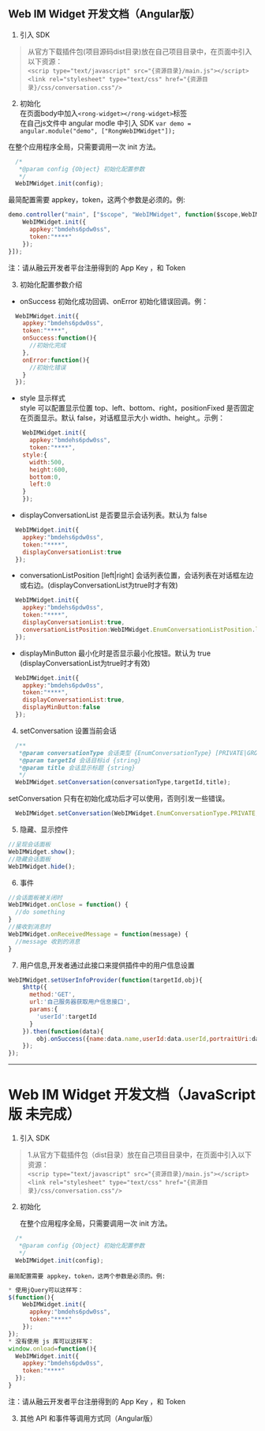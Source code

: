 ## Web IM Widget 开发文档（Angular版）

1. 引入 SDK
> 从官方下载插件包(项目源码dist目录)放在自己项目目录中，在页面中引入以下资源：  
`<scrip type="text/javascript" src="{资源目录}/main.js"></script>`  
  `<link rel="stylesheet" type="text/css" href="{资源目录}/css/conversation.css"/>`  

2. 初始化  
在页面body中加入`<rong-widget></rong-widget>`标签  
在自己js文件中 angular modle 中引入 SDK `var demo = angular.module("demo", ["RongWebIMWidget"]);`

  在整个应用程序全局，只需要调用一次 init 方法。  
```javascript
  /*
   *@param config {Object} 初始化配置参数
   */  
  WebIMWidget.init(config);  
```
  最简配置需要 appkey，token，这两个参数是必须的。例:
```javascript
demo.controller("main", ["$scope", "WebIMWidget", function($scope,WebIMWidget) {
    WebIMWidget.init({
      appkey:"bmdehs6pdw0ss",
      token:"****"
    });
}]);
```
注：请从融云开发者平台注册得到的 App Key ，和 Token

3. 初始化配置参数介绍  
  * onSuccess 初始化成功回调、onError 初始化错误回调。例：
```javascript
  WebIMWidget.init({
    appkey:"bmdehs6pdw0ss",
    token:"****",
    onSuccess:function(){
      //初始化完成
    },
    onError:function(){
      //初始化错误
    }
  });
```
  * style 显示样式  
  style 可以配置显示位置 top、left、bottom、right，positionFixed 是否固定在页面显示。默认 false，对话框显示大小 width、height,。示例：
```javascript
	WebIMWidget.init({
	  appkey:"bmdehs6pdw0ss",
	  token:"****",
    style:{
      width:500,
      height:600,
      bottom:0,
      left:0
    }
	});
```
  * displayConversationList 是否要显示会话列表。默认为 false
```javascript
  WebIMWidget.init({
    appkey:"bmdehs6pdw0ss",
    token:"****",
    displayConversationList:true
  });
```
  * conversationListPosition [left|right] 会话列表位置，会话列表在对话框左边或右边。(displayConversationList为true时才有效)
```javascript
  WebIMWidget.init({
    appkey:"bmdehs6pdw0ss",
    token:"****",
    displayConversationList:true,
    conversationListPosition:WebIMWidget.EnumConversationListPosition.left
  });
```
  * displayMinButton 最小化时是否显示最小化按钮。默认为 true (displayConversationList为true时才有效)
```javascript
  WebIMWidget.init({
    appkey:"bmdehs6pdw0ss",
    token:"****",
    displayConversationList:true,
    displayMinButton:false
  });
```
4. setConversation 设置当前会话  
```javascript
  /**
   *@param conversationType 会话类型 {EnumConversationType} [PRIVATE|GROUP……]
   *@param targetId 会话目标id {string}
   *@param title 会话显示标题 {string}
   */
  WebIMWidget.setConversation(conversationType,targetId,title);
```
  setConversation 只有在初始化成功后才可以使用，否则引发一些错误。
```javascript
  WebIMWidget.setConversation(WebIMWidget.EnumConversationType.PRIVATE,"x001","张三");
```
5. 隐藏、显示控件
```javascript
//呈现会话面板
WebIMWidget.show();
//隐藏会话面板
WebIMWidget.hide();
```
6. 事件
```javascript
//会话面板被关闭时
WebIMWidget.onClose = function() {
  //do something
}
//接收到消息时
WebIMWidget.onReceivedMessage = function(message) {
  //message 收到的消息
}
```
7. 用户信息,开发者通过此接口来提供插件中的用户信息设置  
```JavaScript
WebIMWidget.setUserInfoProvider(function(targetId,obj){
    $http({
      method:'GET',
      url:'自己服务器获取用户信息接口',
      params:{
        'userId':targetId
      }
    }).then(function(data){
        obj.onSuccess({name:data.name,userId:data.userId,portraitUri:data.portraitUri});
    });
});
```

---

# Web IM Widget 开发文档（JavaScript版 未完成）

1. 引入 SDK
> 1.从官方下载插件包（dist目录）放在自己项目目录中，在页面中引入以下资源：  
> `<scrip type="text/javascript" src="{资源目录}/main.js"></script>`  
  `<link rel="stylesheet" type="text/css" href="{资源目录}/css/conversation.css"/>`  

2. 初始化  

    在整个应用程序全局，只需要调用一次 init 方法。  
  ```javascript
    /*
     *@param config {Object} 初始化配置参数
     */  
    WebIMWidget.init(config);  
  ```
    最简配置需要 appkey，token，这两个参数是必须的。例:
  ```javascript
  * 使用jQuery可以这样写：
  $(function(){
      WebIMWidget.init({
        appkey:"bmdehs6pdw0ss",
        token:"****"
      });
  });
  * 没有使用 js 库可以这样写：
  window.onload=function(){
    WebIMWidget.init({
      appkey:"bmdehs6pdw0ss",
      token:"****"
    });
  }
  ```
  注：请从融云开发者平台注册得到的 App Key ，和 Token

3. 其他 API 和事件等调用方式同（Angular版）
